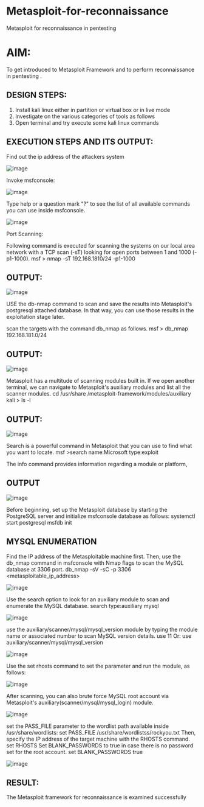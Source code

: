 # Metasploit-for-reconnaissance
Metasploit for reconnaissance in pentesting

# AIM:

To get introduced to Metasploit Framework and to  perform reconnaissance  in pentesting .

## DESIGN STEPS:

1) Install kali linux either in partition or virtual box or in live mode
2) Investigate on the various categories of tools as follows
3) Open terminal and try execute some kali linux commands

## EXECUTION STEPS AND ITS OUTPUT:

Find out the ip address of the attackers system

![image](https://github.com/Darkwebnew/Metasploit-for-reconnaissance/assets/143114486/892396e2-54aa-422a-98c1-99074ab301c8)


Invoke msfconsole:

![image](https://github.com/Darkwebnew/Metasploit-for-reconnaissance/assets/143114486/ae3f59e3-9953-4a72-ad50-89229e92de07)


Type help or a question mark "?" to see the list of all available commands you can use inside msfconsole.

![image](https://github.com/Darkwebnew/Metasploit-for-reconnaissance/assets/143114486/db1a0bdd-bbe1-435c-8313-9217ec87f781)


Port Scanning:

Following command is executed for scanning the systems on our local area network with a TCP scan (-sT) looking for open ports between 1 and 1000 (-p1-1000). msf > nmap -sT 192.168.1810/24 -p1-1000

## OUTPUT:

![image](https://github.com/Darkwebnew/Metasploit-for-reconnaissance/assets/143114486/1d215848-9a2c-40ba-ae28-36dfe7d8cc50)


USE the db-nmap command to scan and save the results into Metasploit's postgresql attached database. In that way, you can use those results in the exploitation stage later.

scan the targets with the command db_nmap as follows. msf > db_nmap 192.168.181.0/24


## OUTPUT:

![image](https://github.com/Darkwebnew/Metasploit-for-reconnaissance/assets/143114486/34a5d5e4-287c-41e4-8eee-68c8cce8828b)


Metasploit has a multitude of scanning modules built in. If we open another terminal, we can navigate to Metasploit's auxiliary modules and list all the scanner modules. cd /usr/share /metasploit-framework/modules/auxiliary kali > ls -l

## OUTPUT:

![image](https://github.com/Darkwebnew/Metasploit-for-reconnaissance/assets/143114486/d2b49d50-dbb7-4339-a963-017f80a8d30f)


Search is a powerful command in Metasploit that you can use to find what you want to locate. msf >search name:Microsoft type:exploit

The info command provides information regarding a module or platform,

## OUTPUT

![image](https://github.com/Darkwebnew/Metasploit-for-reconnaissance/assets/143114486/5cf833ec-58f8-4877-b512-39c68b71fa2c)


Before beginning, set up the Metasploit database by starting the PostgreSQL server and initialize msfconsole database as follows: systemctl start postgresql msfdb init

## MYSQL ENUMERATION

Find the IP address of the Metasploitable machine first. Then, use the db_nmap command in msfconsole with Nmap flags to scan the MySQL database at 3306 port. db_nmap -sV -sC -p 3306 <metasploitable_ip_address>

![image](https://github.com/Darkwebnew/Metasploit-for-reconnaissance/assets/143114486/375031c3-0897-4056-8033-d9d82f6a0545)


Use the search option to look for an auxiliary module to scan and enumerate the MySQL database. search type:auxiliary mysql

![image](https://github.com/Darkwebnew/Metasploit-for-reconnaissance/assets/143114486/df5536aa-ec48-441d-9bbc-9b6bee919e36)


use the auxiliary/scanner/mysql/mysql_version module by typing the module name or associated number to scan MySQL version details. use 11 Or: use auxiliary/scanner/mysql/mysql_version

![image](https://github.com/Darkwebnew/Metasploit-for-reconnaissance/assets/143114486/d3b2c581-a224-421f-8bc1-d2bb4262d3ae)


Use the set rhosts command to set the parameter and run the module, as follows:

![image](https://github.com/Darkwebnew/Metasploit-for-reconnaissance/assets/143114486/60f381e4-c1e4-4029-8632-f80aabc22367)


After scanning, you can also brute force MySQL root account via Metasploit's auxiliary(scanner/mysql/mysql_login) module.

![image](https://github.com/Darkwebnew/Metasploit-for-reconnaissance/assets/143114486/d9c01906-64f8-4505-870e-c541e614bff2)


set the PASS_FILE parameter to the wordlist path available inside /usr/share/wordlists: set PASS_FILE /usr/share/wordlistss/rockyou.txt Then, specify the IP address of the target machine with the RHOSTS command. set RHOSTS Set BLANK_PASSWORDS to true in case there is no password set for the root account. set BLANK_PASSWORDS true

![image](https://github.com/Darkwebnew/Metasploit-for-reconnaissance/assets/143114486/7c4bc53c-c226-4872-ba71-03772dc4cf9d)

## RESULT:

The Metasploit framework for reconnaissance is  examined successfully
